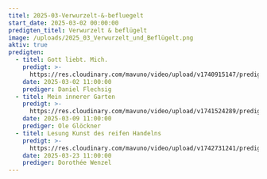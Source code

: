 ```yaml
---
titel: 2025-03-Verwurzelt-&-befluegelt
start_date: 2025-03-02 00:00:00
predigten_titel: Verwurzelt & beflügelt
image: /uploads/2025_03_Verwurzelt_und_Beflügelt.png
aktiv: true
predigten:
  - titel: Gott liebt. Mich.
    predigt: >- 
      https://res.cloudinary.com/mavuno/video/upload/v1740915147/predigten/2025-03/20250302_Gott_liebt_dich_wirklich.mp3
    date: 2025-03-02 11:00:00
    prediger: Daniel Flechsig
  - titel: Mein innerer Garten
    predigt: >- 
      https://res.cloudinary.com/mavuno/video/upload/v1741524289/predigten/2025-03/2025-03-09_verwurzelt%20und%20befl%C3%BCgelt_Mein%20innerer%20Garten.mp3
    date: 2025-03-09 11:00:00
    prediger: Ole Glöckner
  - titel: Lesung Kunst des reifen Handelns
    predigt: >- 
      https://res.cloudinary.com/mavuno/video/upload/v1742731241/predigten/2025-03/20250323_Lesung_Kunst_des_reifen_Handelns.mp3
    date: 2025-03-23 11:00:00
    prediger: Dorothée Wenzel
---
```

